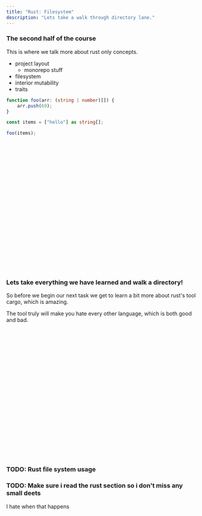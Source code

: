 ```yaml
---
title: "Rust: Filesystem"
description: "Lets take a walk through directory lane."
---
```


### The second half of the course
This is where we talk more about rust only concepts.

- project layout
  - monorepo stuff
- filesystem
- interior mutability
- traits


```typescript
function foo(arr: (string | number)[]) {
    arr.push(69);
}

const items = ["hello"] as string[];

foo(items);
```

<br/>
<br/>
<br/>
<br/>
<br/>
<br/>
<br/>
<br/>
<br/>
<br/>
<br/>
<br/>
<br/>
<br/>
<br/>
<br/>
<br/>
<br/>
<br/>
<br/>

### Lets take everything we have learned and walk a directory!
So before we begin our next task we get to learn a bit more about rust's tool
cargo, which is amazing.

The tool truly will make you hate every other language, which is both good and
bad.

<br/>
<br/>
<br/>
<br/>
<br/>
<br/>
<br/>
<br/>
<br/>
<br/>
<br/>
<br/>
<br/>
<br/>
<br/>
<br/>
<br/>
<br/>
<br/>
<br/>

### TODO: Rust file system usage
### TODO: Make sure i read the rust section so i don't miss any small deets
I hate when that happens

<br/>
<br/>
<br/>
<br/>
<br/>
<br/>
<br/>
<br/>
<br/>
<br/>
<br/>
<br/>
<br/>
<br/>
<br/>
<br/>
<br/>
<br/>
<br/>
<br/>

